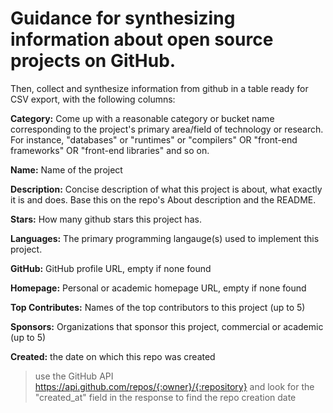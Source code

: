 # Guidance for synthesizing information about open source projects on GitHub.

Then, collect and synthesize information from github in a table ready for CSV export, with the following columns:

**Category:** Come up with a reasonable category or bucket name corresponding to the project's primary area/field of technology or research. For instance, "databases" or "runtimes" or "compilers" OR "front-end frameworks" OR "front-end libraries" and so on.

**Name:** Name of the project

**Description:** Concise description of what this project is about, what exactly it is and does. Base this on the repo's About description and the README.

**Stars:** How many github stars this project has.

**Languages:** The primary programming langauge(s) used to implement this project.

**GitHub:** GitHub profile URL, empty if none found

**Homepage:** Personal or academic homepage URL, empty if none found

**Top Contributes:** Names of the top contributors to this project (up to 5)

**Sponsors:** Organizations that sponsor this project, commercial or academic (up to 5)

**Created:** the date on which this repo was created

> use the GitHub API https://api.github.com/repos/{:owner}/{:repository} and look for the "created_at" field in the response to find the repo creation date
